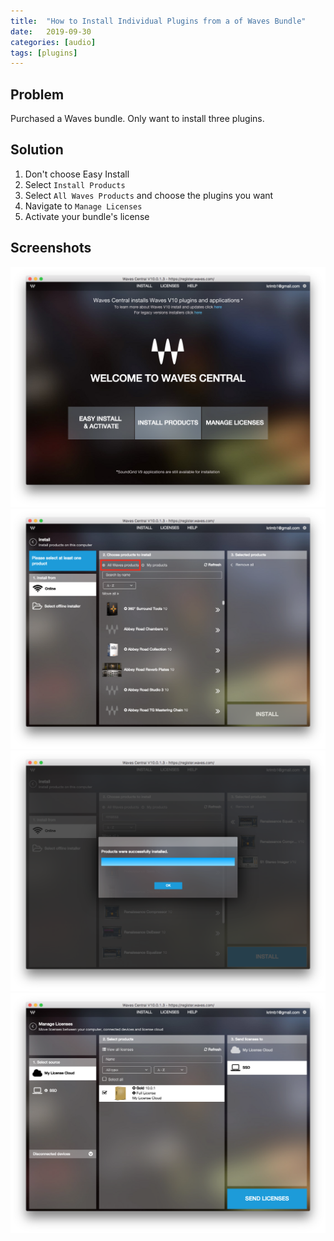 ```yaml
---
title:  "How to Install Individual Plugins from a of Waves Bundle"
date:   2019-09-30
categories: [audio]
tags: [plugins]
---
```




## Problem

Purchased a Waves bundle. Only want to install three plugins.

## Solution

1. Don't choose Easy Install
2. Select `Install Products`
3. Select `All Waves Products` and choose the plugins you want
4. Navigate to `Manage Licenses`
5. Activate your bundle's license

## Screenshots

![](waves-plugins-install-1.png)
![](waves-plugins-install-2.png)
![](waves-plugins-install-3.png)
![](waves-plugins-install-4.png)
